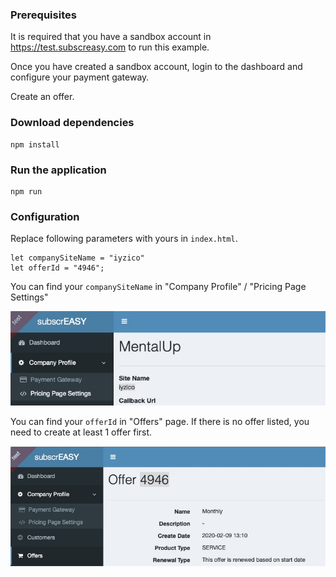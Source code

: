 ### Prerequisites

It is required that you have a sandbox account in https://test.subscreasy.com to run this example.

Once you have created a sandbox account, login to the dashboard and configure your payment gateway.

Create an offer.

### Download dependencies

```
npm install
```

### Run the application

```
npm run
```

### Configuration

Replace following parameters with yours in `index.html`.

```
let companySiteName = "iyzico"
let offerId = "4946";
```

You can find your `companySiteName` in "Company Profile" / "Pricing Page Settings"

![](./images/companySiteName.jpg)

You can find your `offerId` in "Offers" page. If there is no offer listed, you need to create at least 1 offer first.

![](./images/offerId.jpg)



